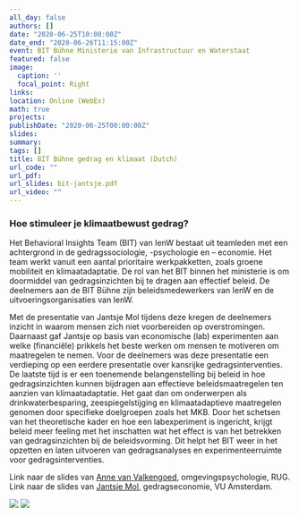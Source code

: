 ```yaml
---
all_day: false
authors: []
date: "2020-06-25T10:00:00Z"
date_end: "2020-06-26T11:15:00Z"
event: BIT Bühne Ministerie van Infrastructuur en Waterstaat
featured: false
image:
  caption: ''
  focal_point: Right
links:
location: Online (WebEx)
math: true
projects:
publishDate: "2020-06-25T00:00:00Z"
slides: 
summary: 
tags: []
title: BIT Bühne gedrag en klimaat (Dutch)
url_code: ""
url_pdf: 
url_slides: bit-jantsje.pdf
url_video: ""
---
```

<h3> Hoe stimuleer je klimaatbewust gedrag? </h3>

Het Behavioral Insights Team (BIT) van IenW bestaat uit teamleden met een achtergrond in de gedragssociologie, -psychologie en – economie. Het team werkt vanuit een aantal prioritaire werkpakketten, zoals groene mobiliteit en klimaatadaptatie. De rol van het BIT binnen het ministerie is om doormiddel van gedragsinzichten bij te dragen aan effectief beleid. De deelnemers aan de BIT Bühne zijn beleidsmedewerkers van IenW en de uitvoeringsorganisaties van IenW. 

Met de presentatie van Jantsje Mol tijdens deze kregen de deelnemers inzicht in waarom mensen zich niet voorbereiden op overstromingen. Daarnaast gaf Jantsje op basis van economische (lab) experimenten aan welke (financiële) prikkels het beste werken om mensen te motiveren om maatregelen te nemen. Voor de deelnemers was deze presentatie een verdieping op een eerdere presentatie over kansrijke gedragsinterventies.
De laatste tijd is er een toenemende belangenstelling bij beleid in hoe gedragsinzichten kunnen bijdragen aan effectieve beleidsmaatregelen ten aanzien van klimaatadaptatie. Het gaat dan om onderwerpen als drinkwaterbesparing, zeespiegelstijging en klimaatadaptieve maatregelen genomen door specifieke doelgroepen zoals het MKB. Door het schetsen van het theoretische kader en hoe een labexperiment is ingericht, krijgt beleid meer feeling met het inschatten wat het effect is van het betrekken van gedragsinzichten bij de beleidsvorming. Dit helpt het BIT weer in het opzetten en laten uitvoeren van gedragsanalyses en experimenteerruimte voor gedragsinterventies.

Link naar de slides van <a href="bit-anne.pdf" target="_blank">Anne van Valkengoed</a>, omgevingspsychologie, RUG. 
Link naar de slides van <a href="bit-jantsje.pdf" target="_blank">Jantsje Mol</a>, gedragseconomie, VU Amsterdam. 


![](jantsje-anne.jpg)
![](buhne.JPG)
